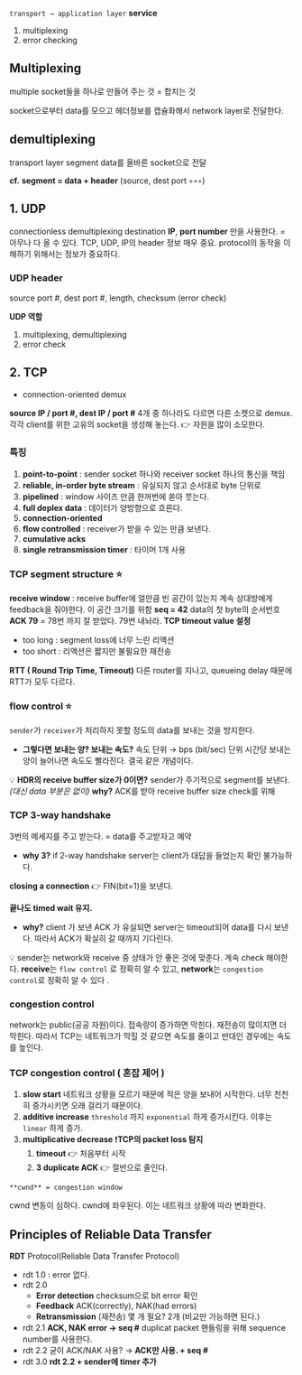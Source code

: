 `transport → application layer` **service**

1. multiplexing
2. error checking

## Multiplexing

multiple socket들을 하나로 만들어 주는 것 = 합치는 것

socket으로부터 data를 모으고 헤더정보를 캡슐화해서 network layer로 전달한다.

## demultiplexing

transport layer segment data를 올바른 socket으로 전달

**cf.** **segment = data + header** (source, dest port ◦◦◦)

## 1. UDP

connectionless demultiplexing
destination **IP**, **port number** 만을 사용한다. = 아무나 다 올 수 있다.
TCP, UDP, IP의 header 정보 매우 중요.
protocol의 동작을 이해하기 위해서는 정보가 중요하다.

### UDP header

source port #, dest port #, length, checksum (error check)

**UDP 역할**

1. multiplexing, demultiplexing
2. error check

## 2. TCP

- connection-oriented demux

**source IP / port #, dest IP / port #**
4개 중 하나라도 다르면 다른 소켓으로 demux.
각각 client를 위한 고유의 socket을 생성해 놓는다. 👉 자원을 많이 소모한다.

### 특징

1. **point-to-point** : sender socket 하나와 receiver socket 하나의 통신을 책임
2. **reliable, in-order byte stream** : 유실되지 않고 순서대로 byte 단위로
3. **pipelined** : window 사이즈 만큼 한꺼번에 쏟아 붓는다.
4. **full deplex data** : 데이터가 양방향으로 흐른다.
5. **connection-oriented**
6. **flow controlled** : receiver가 받을 수 있는 만큼 보낸다.
7. **cumulative acks**
8. **single retransmission timer** : 타이머 1개 사용

### TCP segment structure ⭐

**receive window** : receive buffer에 얼만큼 빈 공간이 있는지 계속 상대방에게 feedback을 줘야한다. 이 공간 크기를 위함
**seq = 42**
data의 첫 byte의 순서번호
**ACK 79** = 78번 까지 잘 받았다. 79번 내놔라.
**TCP timeout value 설정**

- too long : segment loss에 너무 느린 리액션
- too short : 리액션은 짧지만 불필요한 재전송

**RTT ( Round Trip Time, Timeout)**
다른 router를 지나고, queueing delay 때문에 RTT가 모두 다르다.

### flow control ⭐

`sender`가 `receiver`가 처리하지 못할 정도의 data를 보내는 것을 방지한다.

- **그렇다면 보내는 양? 보내는 속도?**
  속도 단위 → bps (bit/sec)
  단위 시간당 보내는 양이 늘어나면 속도도 빨라진다.
  결국 같은 개념이다.

💡 **HDR의 receive buffer size가 0이면?**
sender가 주기적으로 segment를 보낸다. _(대신 data 부분은 없이)_
**why?** ACK를 받아 receive buffer size check를 위해

### TCP 3-way handshake

3번의 메세지를 주고 받는다. = data를 주고받자고 예약

- **why 3?**
  if 2-way handshake
  server는 client가 대답을 들었는지 확인 불가능하다.

**closing a connection**
👉 FIN(bit=1)을 보낸다.

**끝나도 timed wait 유지.**

- **why?**
  client 가 보낸 ACK 가 유실되면 server는 timeout되어 data를 다시 보낸다. 따라서 ACK가 확실히 갈 때까지 기다린다.

💡 sender는 network와 receive 중 상태가 안 좋은 것에 맞춘다.
계속 check 해야한다.
**receive**는 `flow control` 로 정확히 알 수 있고,
**network**는 `congestion control`로 정확히 알 수 있다 .

### congestion control

network는 public(공공 자원)이다.
접속량이 증가하면 막힌다. 재전송이 많이지면 더 막힌다.
따라서 TCP는 네트워크가 막힐 것 같으면 속도를 줄이고 반대인 경우에는 속도를 높인다.

### TCP congestion control ( 혼잡 제어 )

1. **slow start**
   네트워크 상황을 모르기 때문에 적은 양을 보내어 시작한다.
   너무 천천히 증가시키면 오래 걸리기 때문이다.
2. **additive increase**
   `threshold` 까지 `exponential` 하게 증가시킨다.
   이후는 `linear` 하게 증가.
3. **multiplicative decrease**
   ❗**TCP의 packet loss 탐지**
   1. **timeout** 👉 처음부터 시작
   2. **3 duplicate ACK** 👉 절반으로 줄인다.

`**cwnd** = congestion window`

cwnd 변동이 심하다. cwnd에 좌우된다.
이는 네트워크 상황에 따라 변화한다.

## Principles of Reliable Data Transfer

**RDT** Protocol(Reliable Data Transfer Protocol)

- rdt 1.0 : error 없다.
- rdt 2.0
  - **Error detection**
    checksum으로 bit error 확인
  - **Feedback**
    ACK(correctly), NAK(had errors)
  - **Retransmission** (재전송)
    몇 개 필요? 2개 (비교만 가능하면 된다.)
- rdt 2.1
  **ACK, NAK error → seq #**
  duplicat packet 핸들링을 위해 sequence number를 사용한다.
- rdt 2.2
  굳이 ACK/NAK 사용? → **ACK만 사용. + seq #**
- rdt 3.0
  **rdt 2.2 + sender에 timer 추가**
